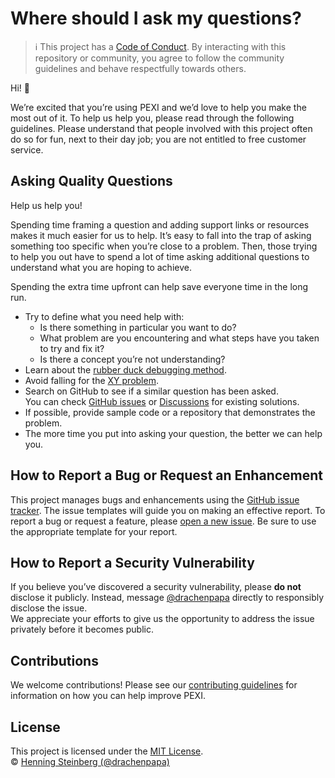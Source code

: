 # Where should I ask my questions?

> :information_source: This project has a [Code of Conduct](CODE_OF_CONDUCT.md).
> By interacting with this repository or community, you agree to follow the community guidelines and behave respectfully towards others.

Hi! :wave:  

We’re excited that you’re using PEXI and we’d love to help you make the most out of it.
To help us help you, please read through the following guidelines.
Please understand that people involved with this project often do so for fun, next to their day job; you are not entitled to free customer service.

## Asking Quality Questions

Help us help you!

Spending time framing a question and adding support links or resources makes it much easier for us to help.
It’s easy to fall into the trap of asking something too specific when you’re close to a problem.
Then, those trying to help you out have to spend a lot of time asking additional questions
to understand what you are hoping to achieve.

Spending the extra time upfront can help save everyone time in the long run.
* Try to define what you need help with:
  * Is there something in particular you want to do?
  * What problem are you encountering and what steps have you taken to try and fix it?
  * Is there a concept you’re not understanding?
* Learn about the [rubber duck debugging method](https://rubberduckdebugging.com).
* Avoid falling for the [XY problem](https://meta.stackexchange.com/questions/66377/what-is-the-xy-problem/66378#66378).
* Search on GitHub to see if a similar question has been asked.  
  You can check [GitHub issues](https://github.com/drachenpapa/pexi/issues/) or [Discussions](https://github.com/drachenpapa/pexi/discussions) for existing solutions.
* If possible, provide sample code or a repository that demonstrates the problem.
* The more time you put into asking your question, the better we can help you.

## How to Report a Bug or Request an Enhancement

This project manages bugs and enhancements using the [GitHub issue tracker](https://github.com/drachenpapa/pexi/issues/).
The issue templates will guide you on making an effective report.
To report a bug or request a feature, please [open a new issue](https://github.com/drachenpapa/pexi/issues/new).
Be sure to use the appropriate template for your report.

## How to Report a Security Vulnerability

If you believe you’ve discovered a security vulnerability, please **do not** disclose it publicly.
Instead, message [@drachenpapa](https://github.com/drachenpapa/) directly to responsibly disclose the issue.  
We appreciate your efforts to give us the opportunity to address the issue privately before it becomes public.

## Contributions

We welcome contributions! Please see our [contributing guidelines](CONTRIBUTING.md) for information on how you can help improve PEXI.

## License

This project is licensed under the [MIT License](LICENSE).  
© [Henning Steinberg (@drachenpapa)](https://github.com/drachenpapa/)

